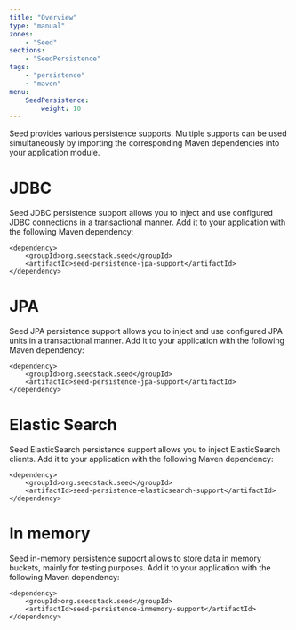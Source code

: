 ```yaml
---
title: "Overview"
type: "manual"
zones:
    - "Seed"
sections:
    - "SeedPersistence"
tags:
    - "persistence"
    - "maven"
menu:
    SeedPersistence:
        weight: 10
---
```


Seed provides various persistence supports. Multiple supports can be used simultaneously 
by importing the corresponding Maven dependencies into your application module.

# JDBC

Seed JDBC persistence support allows you to inject and use configured JDBC connections in a transactional manner.
Add it to your application with the following Maven dependency:

    <dependency>
        <groupId>org.seedstack.seed</groupId>
        <artifactId>seed-persistence-jpa-support</artifactId>
    </dependency>

# JPA

Seed JPA persistence support allows you to inject and use configured JPA units in a transactional manner. 
Add it to your application with the following Maven dependency:

    <dependency>
        <groupId>org.seedstack.seed</groupId>
        <artifactId>seed-persistence-jpa-support</artifactId>
    </dependency>

# Elastic Search

Seed ElasticSearch persistence support allows you to inject ElasticSearch clients. 
Add it to your application with the following Maven dependency:

    <dependency>
        <groupId>org.seedstack.seed</groupId>
        <artifactId>seed-persistence-elasticsearch-support</artifactId>
    </dependency>

# In memory

Seed in-memory persistence support allows to store data in memory buckets, mainly for testing purposes. 
Add it to your application with the following Maven dependency:

    <dependency>
        <groupId>org.seedstack.seed</groupId>
        <artifactId>seed-persistence-inmemory-support</artifactId>
    </dependency>


